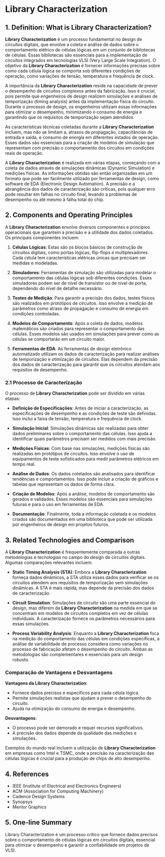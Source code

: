 # Library Characterization

## 1. Definition: What is **Library Characterization**?
**Library Characterization** é um processo fundamental no design de circuitos digitais, que envolve a coleta e análise de dados sobre o comportamento elétrico de células lógicas em um conjunto de bibliotecas de células. Essas bibliotecas são essenciais para a implementação de circuitos integrados em tecnologias VLSI (Very Large Scale Integration). O objetivo da **Library Characterization** é fornecer informações precisas sobre como cada célula lógica se comporta sob diferentes condições de operação, como variações de tensão, temperatura e frequência de clock.

A importância da **Library Characterization** reside na capacidade de prever o desempenho de circuitos complexos antes da fabricação. Isso é crucial, pois permite que engenheiros de design realizem simulações e análises de temporização (timing analysis) antes da implementação física do circuito. Durante o processo de design, os engenheiros utilizam essas informações para otimizar o desempenho, minimizando o consumo de energia e garantindo que os requisitos de temporização sejam atendidos.

As características técnicas coletadas durante a **Library Characterization** incluem, mas não se limitam a, atrasos de propagação, capacitâncias de entrada e saída, e consumo de energia em diferentes estados de operação. Esses dados são essenciais para a criação de modelos de simulação que representam com precisão o comportamento dos circuitos em condições reais de operação.

A **Library Characterization** é realizada em várias etapas, começando com a coleta de dados através de simulações dinâmicas (Dynamic Simulation) e medições físicas. As informações obtidas são então organizadas em um formato que pode ser facilmente utilizado por ferramentas de design, como software de EDA (Electronic Design Automation). A precisão e a abrangência dos dados de caracterização são críticas, pois qualquer erro pode resultar em falhas no circuito final, levando a problemas de desempenho ou até mesmo à falha total do chip.

## 2. Components and Operating Principles
A **Library Characterization** envolve diversos componentes e princípios operacionais que garantem a precisão e a utilidade dos dados coletados. Os principais componentes incluem:

1. **Células Lógicas**: Estas são os blocos básicos de construção de circuitos digitais, como portas lógicas, flip-flops e multiplexadores. Cada célula tem características elétricas únicas que precisam ser medidas e modeladas.

2. **Simuladores**: Ferramentas de simulação são utilizadas para modelar o comportamento das células lógicas sob diferentes condições. Esses simuladores podem ser de nível de transistor ou de nível de porta, dependendo do nível de detalhe necessário.

3. **Testes de Medição**: Para garantir a precisão dos dados, testes físicos são realizados em protótipos de circuitos. Isso envolve a medição de parâmetros como atraso de propagação e consumo de energia em condições controladas.

4. **Modelos de Comportamento**: Após a coleta de dados, modelos matemáticos são criados para representar o comportamento das células. Esses modelos são usados em simulações para prever como as células se comportarão em um circuito maior.

5. **Ferramentas de EDA**: As ferramentas de design eletrônico automatizado utilizam os dados de caracterização para realizar análises de temporização e otimização de circuitos. Elas dependem da precisão dos dados de caracterização para garantir que os circuitos atendam aos requisitos de desempenho.

### 2.1 Processo de Caracterização
O processo de **Library Characterization** pode ser dividido em várias etapas:

- **Definição de Especificações**: Antes de iniciar a caracterização, as especificações de desempenho e as condições de teste são definidas. Isso inclui a faixa de tensão, temperatura e frequência de clock.

- **Simulação Inicial**: Simulações dinâmicas são realizadas para obter dados preliminares sobre o comportamento das células. Isso ajuda a identificar quais parâmetros precisam ser medidos com mais precisão.

- **Medições Físicas**: Com base nas simulações, medições físicas são realizadas em protótipos de circuitos. Isso envolve o uso de equipamentos de teste sofisticados para medir parâmetros elétricos em tempo real.

- **Análise de Dados**: Os dados coletados são analisados para identificar tendências e comportamentos. Isso pode incluir a criação de gráficos e tabelas que representam os dados de forma clara.

- **Criação de Modelos**: Após a análise, modelos de comportamento são gerados e validados. Esses modelos são essenciais para simulações futuras e para o uso em ferramentas de EDA.

- **Documentação**: Finalmente, toda a informação coletada e os modelos criados são documentados em uma biblioteca que pode ser utilizada por engenheiros de design em projetos futuros.

## 3. Related Technologies and Comparison
A **Library Characterization** é frequentemente comparada a outras metodologias e tecnologias no campo do design de circuitos digitais. Algumas comparações relevantes incluem:

- **Static Timing Analysis (STA)**: Embora a **Library Characterization** forneça dados dinâmicos, a STA utiliza esses dados para verificar se os circuitos atendem aos requisitos de temporização sem simulações dinâmicas. A STA é mais rápida, mas depende da precisão dos dados de caracterização.

- **Circuit Simulation**: Simulações de circuito são uma parte essencial do design, mas diferem da **Library Characterization** na medida em que se concentram em modelos de circuitos completos em vez de células individuais. A caracterização fornece os parâmetros necessários para essas simulações.

- **Process Variability Analysis**: Enquanto a **Library Characterization** foca na medição do comportamento das células em condições específicas, a análise de variabilidade de processo considera como variações no processo de fabricação afetam o desempenho do circuito. Ambas as metodologias são complementares e essenciais para um design robusto.

### Comparação de Vantagens e Desvantagens
**Vantagens da Library Characterization**:
- Fornece dados precisos e específicos para cada célula lógica.
- Permite simulações realistas que ajudam a prever o desempenho do circuito.
- Ajuda na otimização do consumo de energia e desempenho.

**Desvantagens**:
- O processo pode ser demorado e requer recursos significativos.
- A precisão dos dados depende da qualidade das medições e simulações.

Exemplos do mundo real incluem a utilização de **Library Characterization** em empresas como Intel e TSMC, onde a precisão na caracterização das células lógicas é crucial para a produção de chips de alto desempenho.

## 4. References
- IEEE (Institute of Electrical and Electronics Engineers)
- ACM (Association for Computing Machinery)
- Cadence Design Systems
- Synopsys
- Mentor Graphics

## 5. One-line Summary
Library Characterization é um processo crítico que fornece dados precisos sobre o comportamento de células lógicas em circuitos digitais, essencial para otimizar o desempenho e garantir a confiabilidade em projetos de VLSI.